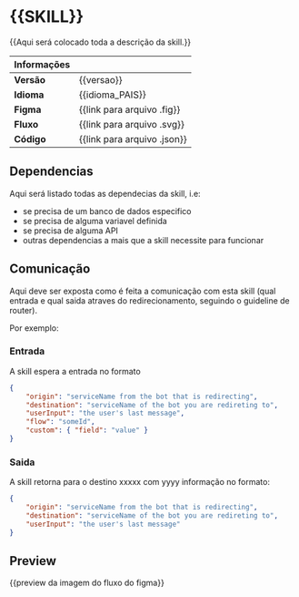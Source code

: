 # {{SKILL}}

{{Aqui será colocado toda a descrição da skill.}}

| Informações |                             |
|-------------|-----------------------------|
| **Versão**  | {{versao}}                  |
| **Idioma**  | {{idioma_PAIS}}             |
| **Figma**   | {{link para arquivo .fig}}  |
| **Fluxo**   | {{link para arquivo .svg}}  |
| **Código**  | {{link para arquivo .json}} |

## Dependencias

Aqui será listado todas as dependecias da skill, i.e:

- se precisa de um banco de dados especifico
- se precisa de alguma variavel definida
- se precisa de alguma API
- outras dependencias a mais que a skill necessite para funcionar

## Comunicação

Aqui deve ser exposta como é feita a comunicação com esta skill (qual entrada e qual saida atraves do redirecionamento, seguindo o guideline de router).

Por exemplo:

### Entrada

A skill espera a entrada no formato

```json
{
    "origin": "serviceName from the bot that is redirecting",
    "destination": "serviceName of the bot you are redireting to",
    "userInput": "the user's last message",
    "flow": "someId",
    "custom": { "field": "value" }
}
```

### Saida

A skill retorna para o destino xxxxx com yyyy informação no formato:

```json
{
    "origin": "serviceName from the bot that is redirecting",
    "destination": "serviceName of the bot you are redireting to",
    "userInput": "the user's last message"
}
```

## Preview

{{preview da imagem do fluxo do figma}}
